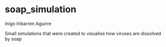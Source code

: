 # soap_simulation

Inigo Iribarren Aguirre

Small simulations that were created to visualise how viruses are dissolved by soap
